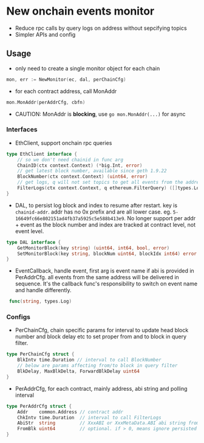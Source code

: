 # New onchain events monitor
- Reduce rpc calls by query logs on address without sepcifying topics
- Simpler APIs and config

## Usage
- only need to create a single monitor object for each chain
```go
mon, err := NewMonitor(ec, dal, perChainCfg)
```
- for each contract address, call MonAddr
```go
mon.MonAddr(perAddrCfg, cbfn)
```
- CAUTION: MonAddr is **blocking**, use `go mon.MonAddr(...)` for async

### Interfaces
- EthClient, support onchain rpc queries
```go
type EthClient interface {
	// so we don't need chainid in func arg
	ChainID(ctx context.Context) (*big.Int, error)
	// get latest block number, available since geth 1.9.22
	BlockNumber(ctx context.Context) (uint64, error)
	// get logs, q will not set topics to get all events from the address
	FilterLogs(ctx context.Context, q ethereum.FilterQuery) ([]types.Log, error)
}
```
- DAL, to persist log block and index to resume after restart. key is `chainid-addr`. addr has no 0x prefix and are all lower case. eg. `5-16649fc66e802151ad4fb37a5925c5e588b413e9`. No longer support per addr + event as the block number and index are tracked at contract level, not event level.
```go
type DAL interface {
	GetMonitorBlock(key string) (uint64, int64, bool, error)
	SetMonitorBlock(key string, blockNum uint64, blockIdx int64) error
}
```
- EventCallback, handle event, first arg is event name if abi is provided in PerAddrCfg. all events from the same address will be delivered in sequence. It's the callback func's responsibility to switch on event name and handle differently.
```go
 func(string, types.Log)
```
### Configs
- PerChainCfg, chain specific params for interval to update head block number and block delay etc to set proper from and to block in query filter.
```go
type PerChainCfg struct {
	BlkIntv time.Duration // interval to call BlockNumber
	// below are params affecting from/to block in query filter
	BlkDelay, MaxBlkDelta, ForwardBlkDelay uint64
}
```
- PerAddrCfg, for each contract, mainly address, abi string and polling interval
```go
type PerAddrCfg struct {
	Addr    common.Address // contract addr
	ChkIntv time.Duration  // interval to call FilterLogs
	AbiStr  string         // XxxABI or XxxMetaData.ABI abi string from this contract's go binding, needed to match log topic to event name, if empty string, evname in callback is also empty
	FromBlk uint64         // optional. if > 0, means ignore persisted blocknum and use this for FromBlk in queries, don't set unless you know what you're doing
}
```
